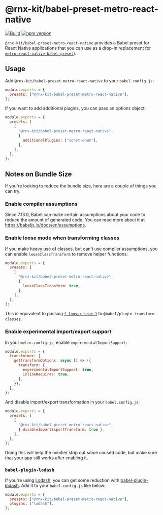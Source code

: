 <!--remove-block start-->

# @rnx-kit/babel-preset-metro-react-native

[![Build](https://github.com/microsoft/rnx-kit/actions/workflows/build.yml/badge.svg)](https://github.com/microsoft/rnx-kit/actions/workflows/build.yml)
[![npm version](https://img.shields.io/npm/v/@rnx-kit/babel-preset-metro-react-native)](https://www.npmjs.com/package/@rnx-kit/babel-preset-metro-react-native)

<!--remove-block end-->

`@rnx-kit/babel-preset-metro-react-native` provides a Babel preset for React
Native applications that you can use as a drop-in replacement for
[`metro-react-native-babel-preset`](https://github.com/facebook/metro/tree/master/packages/metro-react-native-babel-preset)).

## Usage

Add `@rnx-kit/babel-preset-metro-react-native` to your `babel.config.js`:

```js
module.exports = {
  presets: ["@rnx-kit/babel-preset-metro-react-native"],
};
```

If you want to add additional plugins, you can pass an options object:

```js
module.exports = {
  presets: [
    [
      "@rnx-kit/babel-preset-metro-react-native",
      {
        additionalPlugins: ["const-enum"],
      },
    ],
  ],
};
```

## Notes on Bundle Size

If you're looking to reduce the bundle size, here are a couple of things you can
try.

### Enable compiler assumptions

Since 7.13.0, Babel can make certain assumptions about your code to reduce the
amount of generated code. You can read more about it at
<https://babeljs.io/docs/en/assumptions>.

### Enable loose mode when transforming classes

If you make heavy use of classes, but can't use compiler assumptions, you can
enable `looseClassTransform` to remove helper functions:

```js
module.exports = {
  presets: [
    [
      "@rnx-kit/babel-preset-metro-react-native",
      {
        looseClassTransform: true,
      },
    ],
  ],
};
```

This is equivalent to passing
[`{ loose: true }`](https://babeljs.io/docs/en/babel-plugin-transform-classes#loose)
to `@babel/plugin-transform-classes`.

### Enable experimental import/export support

In your `metro.config.js`, enable `experimentalImportSupport`:

```js
module.exports = {
  transformer: {
    getTransformOptions: async () => ({
      transform: {
        experimentalImportSupport: true,
        inlineRequires: true,
      },
    }),
  },
};
```

And disable import/export transformation in your `babel.config.js`:

```js
module.exports = {
  presets: [
    [
      "@rnx-kit/babel-preset-metro-react-native",
      { disableImportExportTransform: true },
    ],
  ],
};
```

Doing this will help the minifier strip out some unused code, but make sure that
your app still works after enabling it.

### `babel-plugin-lodash`

If you're using [Lodash](https://lodash.com), you can get some reduction with
[babel-plugin-lodash](https://github.com/lodash/babel-plugin-lodash). Add it to
your `babel.config.js` like below:

```js
module.exports = {
  presets: ["@rnx-kit/babel-preset-metro-react-native"],
  plugins: ["lodash"],
};
```
